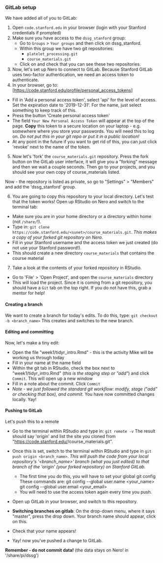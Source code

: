 
### GitLab setup

We have added all of you to GitLab:
1. Open `code.stanford.edu` in your browser (login with your Stanford credentials if prompted)
2. Make sure you have access to the `dssg_stanford` group: 
   - Go to `Groups` > `Your groups` and then click on dssg_stanford.
   - Within this group we have two git repositories:
     + `platelet_processing.git`
     + `course_materials.git`
   - Click on and check that you can see these two repositories.
3. Now, let's set up Nero to connect to GitLab. Because Stanford GitLab uses two-factor authentication, we need an access token to authenticate.
4. In your browser, go to: [https://code.stanford.edu/profile/personal_access_tokens]
  - Fill in 'Add a personal access token', select 'api' for the level of access. Set the expiration date to '2019-12-31'. For the name, just select something to keep track of this.
  - Press the button 'Create personal access token'
  - The field `Your New Personal Access Token` will appear at the top of the page. **Copy** this token to a secure location on your laptop - e.g. somewhere where you store your passwords. You will need this to log on. 
  *Do not put this in your git repo or put it in a public location!*
  - At any point in the future if you want to get rid of this, you can just click 'revoke' next to the name of the token.

5. Now let's 'fork' the `course_materials.git` repository. Press the fork button on the GitLab user interface, it will give you a "forking" message and then we wait a couple seconds. Then go to your projects, and you should see your own copy of course_materials listed. 
 
Now - the repository is listed as private, so go to "Settings" > "Members" and add the 'dssg_stanford' group.

6. You are going to copy this repository to your local directory. Let's test that the token works! Open up RStudio on Nero and switch to the terminal tab:  
  - Make sure you are in your home directory or a directory within home (not `/share/`!).
  - Type in: `git clone https://code.stanford.edu/<sunet>/course_materials.git`. *This makes a copy of your forked git repository on Nero.*
  - Fill in your Stanford username and the access token we just created (do not use your Stanford password!). 
  - This should create a new directory `course_materials` that contains the course material

7. Take a look at the contents of your forked repository in RStudio.
  - Go to 'File' > 'Open Project', and open the `course_materials` directory 
  - This will load the project. Since it is coming from a git repository, you should have a `Git` tab on the top right. If you do not have this, grab a mentor for help!

#### Creating a branch
We want to create a branch for today's edits. To do this, type:
`git checkout -b <branch_name>`
This creates and switches to the new branch.

#### Editing and committing
Now, let's make a tiny edit:
 - Open the file "week1/tidyr_intro.Rmd" - this is the activity Mike will be working us through today
 - Fill in your name at the name field
 - Within the git tab in RStudio, check the box next to "week1/tidyr_intro.Rmd" (*this is the staging step or "add"*) and click `Commit`. This will open up a new window
  - Fill in a note about the commit. Click `Commit`
  - *Note - we just followed the standard git workflow: modify, stage ("add" or checking that box), and commit.*
You have now committed changes locally. Yay!

#### Pushing to GitLab
Let's push this to a remote
  - Go to the terminal within RStudio and type in: `git remote -v`
  The result should say 'origin' and list the site you cloned from "https://code.stanford.edu/<sunet>/course_materials.git".
  
  - Once this is set, switch to the terminal within RStudio and type in `git push origin <branch_name>`. *This will push the code from your local repository's '<branch_name>' branch (what you just edited) to that branch of the 'origin' (your forked repository) on Stanford GitLab.*
      - The first time you do this, you will have to set your global git config
      These commands are:
         git config --global user.name <your_name>
         git config --global user.email <your_email>
      - You will need to use the access token again every time you push.
   - Open up GitLab in your browser, and switch to this repository. 
   - **Switching branches on gitlab**: On the drop-down menu, where it says "master", press the drop down. Your branch name should appear, click on this.
   - Check that your name appears!
   - Yay! now you've pushed a change to GitLab. 




**Remember - do not commit data!** (the data stays on Nero! in '/share/pi/dssg')
